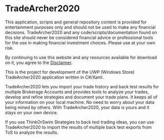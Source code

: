 # TradeArcher2020
This application, scripts and general repository content is provided for entertainment purposes only and should not be used to make any financial decisions.  TradeArcher2020 and any code/scripts/documentation found on this site should never be considered financial advice or professional tools for the use in making financial investment choices.  Please use at your own risk.  

By continuing to use this website and any resources available for download on it, you agree to the [Disclaimer](Disclaimer.md).  

This is the project for development of the UWP (Windows Store) TradeArcher2020 application written in C#/Xaml.

TradeArcher2020 lets you import your trade history and back test results for multiple Brokerage Accounts and provides tools to analyze your trades, develop and refine strategies and document your trade plans.  It keeps all of your information on your local machine.  No need to worry about your data being mined by others.  With TradeArcher2020, your data is yours and it stays on your own device.  

If you use ThinkOrSwim Strategies to back test trading ideas, you can use TradeArcher2020 to import the results of multiple back test exports from ToS to analyze the results.  
